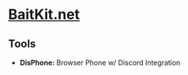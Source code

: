# [BaitKit.net](https://baitkit.net)

## Tools

- **DisPhone:** Browser Phone w/ Discord Integration
